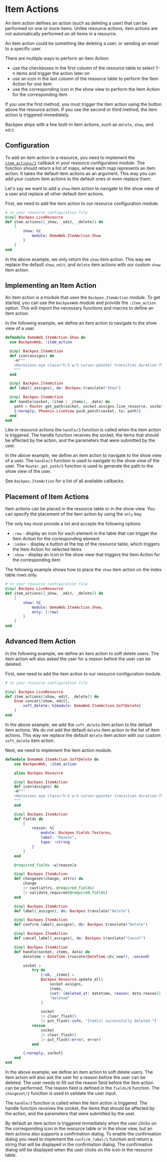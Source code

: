 # Item Actions

An item action defines an action (such as deleting a user) that can be performed on one or more items. Unlike resource actions, item actions are not automatically performed on all items in a resource.

An item action could be something like deleting a user, or sending an email to a specific user.

There are multiple ways to perform an Item Action:
- use the checkboxes in the first column of the resource table to select 1-n items and trigger the action later on
- use an icon in the last column of the resource table to perform the Item Action for one item
- use the corresponding icon in the show view to perform the Item Action for the corresponding item

If you use the first method, you must trigger the item action using the button above the resource action. If you use the second or third method, the item action is triggered immediately.

Backpex ships with a few built-in item actions, such as `delete`, `show`, and `edit`.

## Configuration

To add an item action to a resource, you need to implement the [`item_actions/1`](Backpex.LiveResource.html#c:item_actions/1) callback in your resource configuration module. The function should return a list of maps, where each map represents an item action. It takes the default item actions as an argument. This way you can add your custom item actions to the default ones or even replace them.

Let's say we want to add a `show` item action to navigate to the show view of a user and replace all other default item actions.

First, we need to add the item action to our resource configuration module.

```elixir
# in your resource configuration file
@impl Backpex.LiveResource
def item_actions([_show, _edit, _delete]) do
    [
        show: %{
            module: DemoWeb.ItemAction.Show
        }
    ]
end
```

In the above example, we only return the `show` item action. This way we replace the default `show`, `edit`, and `delete` item actions with our custom `show` item action.

## Implementing an Item Action

An item action is a module that uses the `Backpex.ItemAction` module. To get started, you can use the `BackpexWeb` module and provide the `:item_action` option. This will import the necessary functions and macros to define an item action.

In the following example, we define an item action to navigate to the show view of a user.

```elixir
defmodule DemoWeb.ItemAction.Show do
  use BackpexWeb, :item_action

  @impl Backpex.ItemAction
  def icon(assigns) do
    ~H"""
    <Heroicons.eye class="h-5 w-5 cursor-pointer transition duration-75 hover:scale-110 hover:text-green-600" />
    """
  end

  @impl Backpex.ItemAction
  def label(_assigns), do: Backpex.translate("Show")

  @impl Backpex.ItemAction
  def handle(socket, [item | _items], _data) do
    path = Router.get_path(socket, socket.assigns.live_resource, socket.assigns.params, :show, item)
    {:noreply, Phoenix.LiveView.push_patch(socket, to: path)}
  end
end
```

Like in resource actions the `handle/3` function is called when the item action is triggered. The handle function receives the socket, the items that should be affected by the action, and the parameters that were submitted by the user.

In the above example, we define an item action to navigate to the show view of a user. The `handle/3` function is used to navigate to the show view of the user. The `Router.get_path/5` function is used to generate the path to the show view of the user.

See `Backpex.ItemAction` for a list of all available callbacks.

## Placement of Item Actions

Item actions can be placed in the resource table or in the show view. You can specify the placement of the item action by using the `only` key.

The only key must provide a list and accepts the following options

* `:row` - display an icon for each element in the table that can trigger the Item Action for the corresponding element
* `:index` - display a button at the top of the resource table, which triggers the Item Action for selected items
* `:show` - display an icon in the show view that triggers the Item Action for the corresponding item

The following example shows how to place the `show` item action on the index table rows only.

```elixir
# in your resource configuration file
@impl Backpex.LiveResource
def item_actions([_show, _edit, _delete]) do
    [
        show: %{
            module: DemoWeb.ItemAction.Show,
            only: [:row]
        }
    ]
end
```

## Advanced Item Action

In the following example, we define an item action to soft delete users. The item action will also asked the user for a reason before the user can be deleted.

First, wee need to add the item action to our resource configuration module.

```elixir
# in your resource configuration file

@impl Backpex.LiveResource
def item_actions([show, edit, _delete]) do
    Enum.concat([show, edit],
        soft_delete: %{module: DemoWeb.ItemAction.SoftDelete}
    )
end
```

In the above example, we add the `soft_delete` item action to the default item actions. We do not add the default `delete` item action to the list of item actions. This way we replace the default `delete` item action with our custom `soft_delete` item action.

Next, we need to implement the item action module.

```elixir
defmodule DemoWeb.ItemAction.SoftDelete do
    use BackpexWeb, :item_action

    alias Backpex.Resource

    @impl Backpex.ItemAction
    def icon(assigns) do
    ~H"""
    <Heroicons.eye class="h-5 w-5 cursor-pointer transition duration-75 hover:scale-110 hover:text-green-600" />
    """
    end

    @impl Backpex.ItemAction
    def fields do
        [
            reason: %{
                module: Backpex.Fields.Textarea,
                label: "Reason",
                type: :string
            }
        ]       
    end

    @required_fields ~w[reason]a

    @impl Backpex.ItemAction
    def changeset(change, attrs) do
        change
        |> cast(attrs, @required_fields)
        |> validate_required(@required_fields)
    end

    @impl Backpex.ItemAction
    def label(_assigns), do: Backpex.translate("Delete")

    @impl Backpex.ItemAction
    def confirm_label(_assigns), do: Backpex.translate("Delete")

    @impl Backpex.ItemAction
    def cancel_label(_assigns), do: Backpex.translate("Cancel")

    @impl Backpex.ItemAction
    def handle(socket, items, data) do
        datetime = DateTime.truncate(DateTime.utc_now(), :second)

        socket =
            try do
                {:ok, _items} =
                Backpex.Resource.update_all(
                    socket.assigns,
                    items,
                    [set: [deleted_at: datetime, reason: data.reason]],
                    "deleted"
                )

                socket
                |> clear_flash()
                |> put_flash(:info, "Item(s) successfully deleted.")
            rescue
                socket
                |> clear_flash()
                |> put_flash(:error, error)
            end

        {:noreply, socket}
    end
end
```

In the above example, we define an item action to soft delete users. The item action will also ask the user for a reason before the user can be deleted. The user needs to fill out the reason field before the item action can be performed. The reason field is defined in the `fields/0` function. The `changeset/2` function is used to validate the user input.

The `handle/3` function is called when the item action is triggered. The handle function receives the socket, the items that should be affected by the action, and the parameters that were submitted by the user.

By default an item action is triggered immediately when the user clicks on the corresponding icon in the resource table or in the show view, but an item actions also supports a confirmation dialog. To enable the confirmation dialog you need to implement the `confirm_label/1` function and return a string that will be displayed in the confirmation dialog. The confirmation dialog will be displayed when the user clicks on the icon in the resource table.